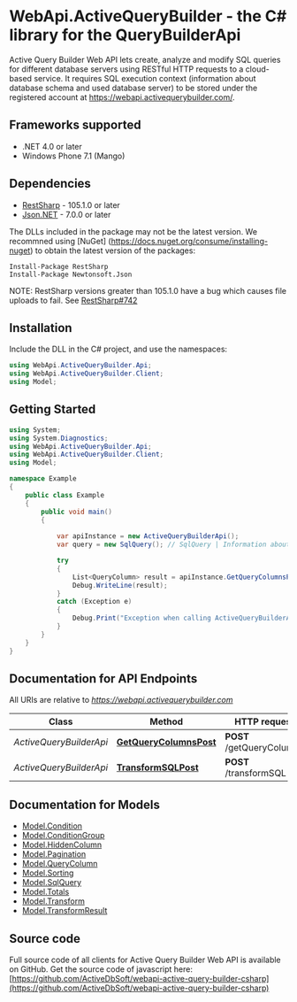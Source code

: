 # WebApi.ActiveQueryBuilder - the C# library for the QueryBuilderApi

Active Query Builder Web API lets create, analyze and modify SQL queries for different database servers using RESTful HTTP requests to a cloud-based service. It requires SQL execution context (information about database schema and used database server) to be stored under the registered account at https://webapi.activequerybuilder.com/.

## Frameworks supported
- .NET 4.0 or later
- Windows Phone 7.1 (Mango)

## Dependencies
- [RestSharp](https://www.nuget.org/packages/RestSharp) - 105.1.0 or later
- [Json.NET](https://www.nuget.org/packages/Newtonsoft.Json/) - 7.0.0 or later

The DLLs included in the package may not be the latest version. We recommned using [NuGet] (https://docs.nuget.org/consume/installing-nuget) to obtain the latest version of the packages:
```
Install-Package RestSharp
Install-Package Newtonsoft.Json
```

NOTE: RestSharp versions greater than 105.1.0 have a bug which causes file uploads to fail. See [RestSharp#742](https://github.com/restsharp/RestSharp/issues/742)

## Installation
Include the DLL in the C# project, and use the namespaces:
```csharp
using WebApi.ActiveQueryBuilder.Api;
using WebApi.ActiveQueryBuilder.Client;
using Model;
```

## Getting Started

```csharp
using System;
using System.Diagnostics;
using WebApi.ActiveQueryBuilder.Api;
using WebApi.ActiveQueryBuilder.Client;
using Model;

namespace Example
{
    public class Example
    {
        public void main()
        {
            
            var apiInstance = new ActiveQueryBuilderApi();
            var query = new SqlQuery(); // SqlQuery | Information about SQL query and it's context.

            try
            {
                List<QueryColumn> result = apiInstance.GetQueryColumnsPost(query);
                Debug.WriteLine(result);
            }
            catch (Exception e)
            {
                Debug.Print("Exception when calling ActiveQueryBuilderApi.GetQueryColumnsPost: " + e.Message );
            }
        }
    }
}
```

<a name="documentation-for-api-endpoints"></a>
## Documentation for API Endpoints

All URIs are relative to *https://webapi.activequerybuilder.com*

Class | Method | HTTP request | Description
------------ | ------------- | ------------- | -------------
*ActiveQueryBuilderApi* | [**GetQueryColumnsPost**](docs/ActiveQueryBuilderApi.md#getquerycolumnspost) | **POST** /getQueryColumns | 
*ActiveQueryBuilderApi* | [**TransformSQLPost**](docs/ActiveQueryBuilderApi.md#transformsqlpost) | **POST** /transformSQL | 


<a name="documentation-for-models"></a>
## Documentation for Models

 - [Model.Condition](docs/Condition.md)
 - [Model.ConditionGroup](docs/ConditionGroup.md)
 - [Model.HiddenColumn](docs/HiddenColumn.md)
 - [Model.Pagination](docs/Pagination.md)
 - [Model.QueryColumn](docs/QueryColumn.md)
 - [Model.Sorting](docs/Sorting.md)
 - [Model.SqlQuery](docs/SqlQuery.md)
 - [Model.Totals](docs/Totals.md)
 - [Model.Transform](docs/Transform.md)
 - [Model.TransformResult](docs/TransformResult.md)


## Source code
Full source code of all clients for Active Query Builder Web API is available on GitHub. Get the source code of javascript here: [https://github.com/ActiveDbSoft/webapi-active-query-builder-csharp](https://github.com/ActiveDbSoft/webapi-active-query-builder-csharp)
